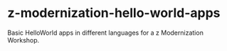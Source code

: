 # z-modernization-hello-world-apps
Basic HelloWorld apps in different languages for a z Modernization Workshop.
